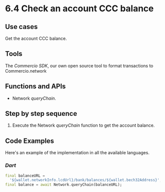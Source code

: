 # 6.4 Check an account CCC balance

## Use cases

Get the account CCC balance.

## Tools

The _Commercio SDK_, our own open source tool to format transactions to Commercio.network

## Functions and APIs

- Network _queryChain_.

## Step by step sequence

1. Execute the Network _queryChain_ function to get the account balance.

## Code Examples

Here's an example of the implementation in all the available languages.

### _Dart_

```dart
final balanceURL =
  '${wallet.networkInfo.lcdUrl}/bank/balances/${wallet.bech32Address}';
final balance = await Network.queryChain(balanceURL);
```
